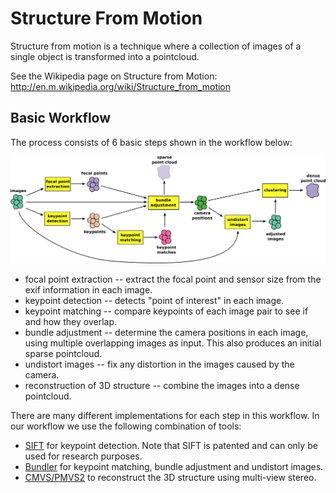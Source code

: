 Structure From Motion
=====================

Structure from motion is a technique where a collection of images of a single object is transformed into a pointcloud.

See the Wikipedia page on Structure from Motion: http://en.m.wikipedia.org/wiki/Structure_from_motion

Basic Workflow
--------------

The process consists of 6 basic steps shown in the workflow below:

![pipeline](images/sfm.png "SFM Pipeline")

- focal point extraction -- extract the focal point and sensor size from the exif information in each image.
- keypoint detection -- detects "point of interest" in each image.
- keypoint matching -- compare keypoints of each image pair to see if and how they overlap.
- bundle adjustment -- determine the camera positions in each image, using multiple overlapping images as input. This also produces an initial sparse pointcloud.
- undistort images -- fix any distortion in the images caused by the camera.
- reconstruction of 3D structure -- combine the images into a dense pointcloud.

There are many different implementations for each step in this workflow. In our workflow we use the following combination of tools:

- [SIFT](http://www.cs.ubc.ca/~lowe/keypoints/) for keypoint detection. Note that SIFT is patented and can only be used for research purposes. 
- [Bundler](http://www.cs.cornell.edu/~snavely/bundler/) for keypoint matching, bundle adjustment and undistort images. 
- [CMVS/PMVS2](http://www.di.ens.fr/cmvs/) to reconstruct the 3D structure using multi-view stereo.



